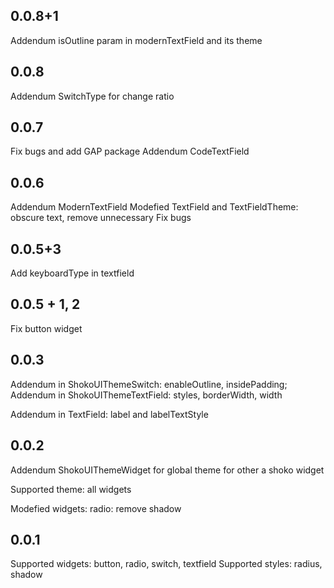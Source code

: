 ## 0.0.8+1
Addendum isOutline param in modernTextField and its theme
## 0.0.8
Addendum SwitchType for change ratio
## 0.0.7
Fix bugs and add GAP package
Addendum CodeTextField
## 0.0.6
Addendum ModernTextField
Modefied TextField and TextFieldTheme: obscure text, remove unnecessary
Fix bugs
## 0.0.5+3
Add keyboardType in textfield
## 0.0.5 + 1, 2
Fix button widget

## 0.0.3
Addendum in ShokoUIThemeSwitch: enableOutline, insidePadding;
Addendum in ShokoUIThemeTextField: styles, borderWidth, width

Addendum in TextField: label and labelTextStyle

## 0.0.2

Addendum ShokoUIThemeWidget for global theme for other a shoko widget

Supported theme: all widgets

Modefied widgets:
    radio: remove shadow

## 0.0.1

Supported widgets: button, radio, switch, textfield
Supported styles: radius, shadow
